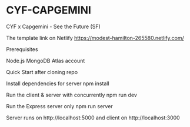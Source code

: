 # CYF-CAPGEMINI
CYF x Capgemini  - See the Future (SF)


The template link on Netlify
 https://modest-hamilton-265580.netlify.com/
 
Prerequisites 

Node.js
MongoDB Atlas account

 
Quick Start after cloning repo
 
Install dependencies for server
npm install

Run the client & server with concurrently
npm run dev

Run the Express server only
npm run server

Server runs on http://localhost:5000 and client on http://localhost:3000
